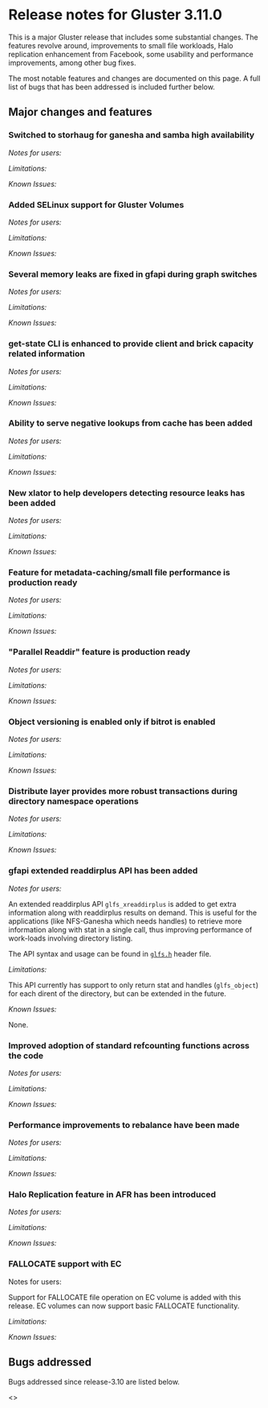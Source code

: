 # Release notes for Gluster 3.11.0

This is a major Gluster release that includes some substantial changes. The
features revolve around, improvements to small file workloads, Halo replication
enhancement from Facebook, some usability and performance improvements, among
other bug fixes.

The most notable features and changes are documented on this page. A full list
of bugs that has been addressed is included further below.

## Major changes and features

### Switched to storhaug for ganesha and samba high availability
*Notes for users:*

*Limitations:*

*Known Issues:*

### Added SELinux support for Gluster Volumes
*Notes for users:*

*Limitations:*

*Known Issues:*

### Several memory leaks are fixed in gfapi during graph switches
*Notes for users:*

*Limitations:*

*Known Issues:*

### get-state CLI is enhanced to provide client and brick capacity related information
*Notes for users:*

*Limitations:*

*Known Issues:*

### Ability to serve negative lookups from cache has been added
*Notes for users:*

*Limitations:*

*Known Issues:*

### New xlator to help developers detecting resource leaks has been added
*Notes for users:*

*Limitations:*

*Known Issues:*

### Feature for metadata-caching/small file performance is production ready
*Notes for users:*

*Limitations:*

*Known Issues:*

### "Parallel Readdir" feature is production ready
*Notes for users:*

*Limitations:*

*Known Issues:*

### Object versioning is enabled only if bitrot is enabled
*Notes for users:*

*Limitations:*

*Known Issues:*

### Distribute layer provides more robust transactions during directory namespace operations
*Notes for users:*

*Limitations:*

*Known Issues:*

### gfapi extended readdirplus API has been added
*Notes for users:*

An extended readdirplus API `glfs_xreaddirplus` is added to get extra information along
 with readdirplus results on demand. This is useful for the applications (like NFS-Ganesha
 which needs handles) to retrieve more information along with stat in a single call, thus
 improving performance of work-loads involving directory listing.

The API syntax and usage can be found in
 [`glfs.h`](https://github.com/gluster/glusterfs/blob/v3.11.0rc1/api/src/glfs.h#L810)
 header file.

*Limitations:*

This API currently has support to only return stat and handles (`glfs_object`) for each dirent
 of the directory, but can be extended in the future.

*Known Issues:*

None.

### Improved adoption of standard refcounting functions across the code
*Notes for users:*

*Limitations:*

*Known Issues:*

### Performance improvements to rebalance have been made
*Notes for users:*

*Limitations:*

*Known Issues:*

### Halo Replication feature in AFR has been introduced
*Notes for users:*

*Limitations:*

*Known Issues:*

### FALLOCATE support with EC
Notes for users:

Support for FALLOCATE file operation on EC volume is added with this release.
EC volumes can now support basic FALLOCATE functionality.

*Limitations:*

*Known Issues:*

## Bugs addressed

Bugs addressed since release-3.10 are listed below.

<<TO DO>>
